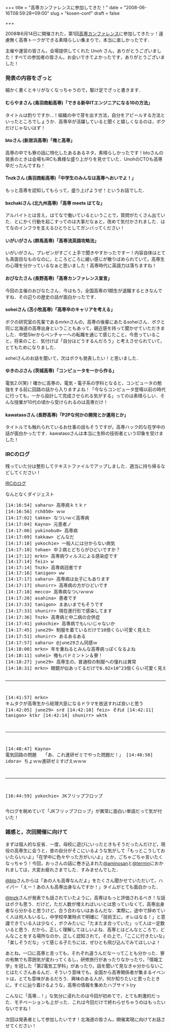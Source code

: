 +++
title = "高専カンファレンスに参加してきた！"
date = "2008-06-16T08:59:28+09:00"
slug = "kosen-conf"
draft = false

+++

<p>2008年6月14日に開催された，第1回<a href="http://kosen-con.cms.am/?FrontPage">高専カンファレンス</a>に参加してきたッ！遠慮無く高専トークができる素晴らしい集まりで，本当に楽しかったです．</p>
<p>主催や運営の皆さん，会場提供してくれた Unoh さん，ありがとうございました！すべての参加者の皆さん，お会いできてよかったです，ありがとうございました！</p>
<h3>発表の内容をざっと</h3>
<p>細かく書くとキリがなくなっちゃうので，駆け足でざっと書きます．</p>
<h4>むらやまさん (鳥羽商船高専)「できる新卒ITエンジニアになる10の方法」</h4>
<p>タイトルは釣りですか…！組織の中で芽を出す方法，自分をアピールする方法といったところでしょうか．高専卒が活躍していると聞くと嬉しくなるのは，ボクだけじゃないはず！</p>
<h4>btoさん (新居浜高専)「俺と高専」</h4>
<p>高専の中でも寮の話に特化したあるあるネタ，素晴らしかったです！btoさんの発表のときは会場もIRCも異様な盛り上がりを見せていた．UnohのCTOも高専卒だったんですね！</p>
<h4>Tnzkさん (鳥羽商船高専)「中学生のみんなは高専へおいでよ！」</h4>
<p>もっと高専を認知してもらって，盛り上げようぜ！というお話でした．</p>
<h4>bxchakiさん (北九州高専)「高専 meets はてな」</h4>
<p>アルバイトとは言え，はてなで働いているということで，質問がたくさん出ていた．とにかく行動を起こすってのは大事だなぁと，改めて気付かされました．はてなのインフラを支えるひとりとしてガンバってください！</p>
<h4>いがいがさん (群馬高専)「高専流英語攻略法」</h4>
<p>いがいがさん，プレゼンがすごく上手で聞きやすかったですー！内容自体はとても真面目なものなのに，ところどころに緩い感じが散りばめられていて，高専生の心理を分かっているなぁと思いました！高専時代に英語力は落ちますね！</p>
<h4>おびなたさん (長野高専)「高専カンファレンス宣言」</h4>
<p>今回の主催のおびなたさん．今はもう，全国高専の1期生が退職するときなんですね．その辺りの歴史の話が面白かったです．</p>
<h4>soheiさん (苫小牧高専)「高専卒のキャリアを考える」</h4>
<p>ボクの研究室の先輩であるmrknさんの，高専の後輩にあたるsoheiさん．ボクと同じ北海道の高専出身ということもあって，親近感を持って聞かせていただきました．中堅SIerからベンチャーへの転職を通じて感じたこと，今思っていること，将来のこと．気付けば「自分はどうするんだろう」と考えさせられていて，とてもためになりました．</p>
<p>soheiさんのお話を聞いて，次はボクも発表したい！と思いました．</p>
<h4>ゆきのぶさん (茨城高専)「コンピュータを一から作る」</h4>
<p>電気2.0(笑)！確かに高専の，電気・電子系の学科となると，コンピュータの勉強をする前に回路の話から入りますよね！「今ならコンピュータ登場以前の時代に行っても，一から設計して完成させられる気がする」ってのは素晴らしい．そんな授業が10代の頃から受けられるのは高専だけ！</p>
<h4>kawatasoさん (長野高専)「P2Pな何かの開発とか運用とか」</h4>
<p>タイトルでも触れられているお仕事の話もそうですが，高専ハック的な在学中の話が面白かったです．kawatasoさんは本当に生粋の技術者という印象を受けました！</p>
<h3>IRCのログ</h3>
<p>残っていた分は整形してテキストファイルでアップしました．適当に持ち帰るなどしてください！</p>
<p><a href="http://june29.jp/files/kosenconf_irc.log">IRCのログ</a></p>
<p>なんとなくダイジェスト</p>
<pre>
[14:16:54] saharu> 高専病ｋｔｋｒ
[14:16:56] rch850> ｗｗ
[14:17:02] takke> なついｗ＜高専病
[14:17:04] Kayno> 元患者ノ
[14:17:06] yukinobu0> 高専病
[14:17:09] takkaw> どんなだ
[14:17:10] yokochie> 一般人には分からない病気
[14:17:10] tohae> 中２病とどちらがひどいですか？
[14:17:12] mrkn> 高専病ウィルスによる感染症です
[14:17:14] feiz> w
[14:17:14] Tnzk> 高専病冠者です
[14:17:16] tanigon> ww
[14:17:17] saharu> 高専病は女子にもあります
[14:17:17] shunirr> 高専病の方がひどいです
[14:17:18] mecco> 高専病なついｗｗｗ
[14:17:20] asahina> 患者です
[14:17:33] tanigon> まあいまでもそうです
[14:17:33] shunirr> 現在進行形で感染してます
[14:17:36] Tnzk> 高専病と中二病の合併症
[14:17:41] yokochie> 高専病でもいいじゃないか
[14:17:45] june29> 制服を着ているだけで10倍くらい可愛く見えた
[14:17:51] shunirr> あるあるある
[14:17:57] saharu> @june29さん同感ｗ
[14:18:00] mrkn> 年を重ねるとみんな高専病っぽくなるよね
[14:18:11] sohei> 俺もバドミントン＆寮！
[14:18:27] june29> 高専生の，普通校の制服への憧れは異常
[14:18:31] mrkn> 眼鏡が似あってるだけで6.02×10^23倍くらい可愛く見える

---------------------------------------------------------------------

[14:41:57] mrkn> キムタクが高専生から総理大臣になるドラマを放送すれば良いと思う
[14:42:05] june29> srd
[14:42:10] feiz> それd
[14:42:11] tanigon> ktkr
[14:42:14] shunirr> wktk

---------------------------------------------------------------------

[14:48:47] Kayno> 電気回路の問題　　「あ、これ進研ゼミでやった問題だ！」
[14:48:58] idora> ちょｗｗ進研ゼミすげえｗｗｗ

---------------------------------------------------------------------

[16:44:59] yokochie> JKフリップフロップ
</pre>
<p>今ログを眺めていて「JKフリップフロップ」が異常に面白い単語だって気が付いた！</p>
<h3>雑感と，次回開催に向けて</h3>
<p>まずは個人的な反省．一度，母校に遊びにいったときもそうだったんだけど，現役の高専生に会うと，昔の自分がそこにいるような気がして「もっとこうしておいたらいいよ」「在学中に色々やった方がいいよ」とか，ごちゃごちゃ言いたくなっちゃう！今回，おっさんの話に巻き込まれた<a href="http://twitter.com/aminosan">@aminosan</a>と<a href="http://twitter.com/termin">@termin</a>におかれましては，大変お疲れさまでした．すみませんでした．</p>
<p><a href="http://twitter.com/bto">@bto</a>さんからは「あの人も高専なんだよ」をたくさん聞かせていただいて，ハイパー「えー！あの人も高専出身なんですか！」タイムがとても面白かった．</p>
<p><a href="http://twitter.com/Tnzk">@tnzk</a>さんが発表でも話されていたように，高専はもっと評価されるべき！な話はボクも思う．だけど，ただ人数が増えればいいとは思っていなくて，高専出身者なら分かると思うけど，合う合わないはあるんだな．実際に，途中で辞めていく人は何人もいるし，中学校卒業時点で明確に「技術王に，オレはなる！」と意識できている人は少なく，ボクみたいに「たまたま合っていた」って人は一定数いると思う．だから，正しく理解してほしいよね．高専とはどんなところで，どんなことをする場所なのか，正しく認知されて，その上で，「ここに行きたいな」「楽しそうだな」って感じる子たちには，ぜひとも飛び込んでみてほしいよ！</p>
<p>あとね，一口に高専と言っても，それぞれ違うんだなーってことも分かった．寮の有無でも雰囲気が変わってくるし，研修旅行があったりなかったり，「情報工学」を冠した「第2電気工学科」があったり，話を聞いて見なきゃ分からないことはたくさんあるんだ．そういう意味でも，全国から高専関係者が集まるイベントは，とても意味があるだろう．興味のある人が，何か知りたいと思ったときに，すぐに辿り着けるような，高専の情報を集めたハブサイト(ry</p>
<p>こんなに「高専…！」な気分に浸れたのは今回が初めてで，とても刺激的だった．モチベーションも上がった．これは今回だけで終わらせちゃうのはもったいないですね！</p>
<p>次回は発表者として参加したいです！北海道の皆さん，開催実現に向けてお話させてください！</p>
